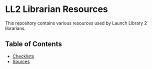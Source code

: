 # LL2 Librarian Resources

This repository contains various resources used by Launch Library 2 librarians.

## Table of Contents

<!-- Start TOC (do not remove me) -->

* [Checklists](checklists.md)
* [Sources](sources.md)
